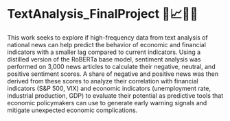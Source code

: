 # TextAnalysis_FinalProject  🚀📈😄😭
This work seeks to explore if high-frequency data from text analysis of national news can help predict the behavior of economic and financial indicators with a smaller lag compared to current indicators. Using a distilled version of the RoBERTa base model, sentiment analysis was performed on 3,000 news articles to calculate their negative, neutral, and positive sentiment scores. A share of negative and positive news was then derived from these scores to analyze their correlation with financial indicators (S&P 500, VIX) and economic indicators (unemployment rate, industrial production, GDP) to evaluate their potential as predictive tools that economic policymakers can use to generate early warning signals and mitigate unexpected economic complications.
